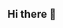 ## Hi there 👋

<!--
**heeh02/heeh02** is a ✨ _special_ ✨ repository because its `README.md` (this file) appears on your GitHub profile.

Here are some ideas to get you started:
Dear my future friends(maybe),
    I'm a Chinese forth year student in mircoelectronics in Hunan University. I'm currently working on the field of FPGA. It's really exciting for me to see numerous masterpieces in github. And I also want to make friends here and have a chat with people around the world.
    Feel free to have a friendly chat with me!

Jinwen He
2024/11/27
- 🔭 I’m currently working on ...
- 🌱 I’m currently learning ...
- 👯 I’m looking to collaborate on ...
- 🤔 I’m looking for help with ...
- 💬 Ask me about ...
- 📫 How to reach me: ...
- 😄 Pronouns: ...
- ⚡ Fun fact: ...
-->
